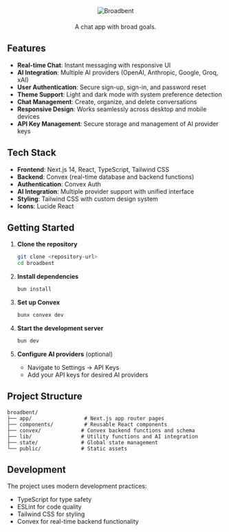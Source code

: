 <div style="display: flex; flex-direction: column; align-items: center;">
  <image src="https://i.imgur.com/sJGXqCt.png" alt="Broadbent" />
  <span style="margin-top: 20px;">A chat app with broad goals.</span>
</div>

## Features

- **Real-time Chat**: Instant messaging with responsive UI
- **AI Integration**: Multiple AI providers (OpenAI, Anthropic, Google, Groq, xAI)
- **User Authentication**: Secure sign-up, sign-in, and password reset
- **Theme Support**: Light and dark mode with system preference detection
- **Chat Management**: Create, organize, and delete conversations
- **Responsive Design**: Works seamlessly across desktop and mobile devices
- **API Key Management**: Secure storage and management of AI provider keys

## Tech Stack

- **Frontend**: Next.js 14, React, TypeScript, Tailwind CSS
- **Backend**: Convex (real-time database and backend functions)
- **Authentication**: Convex Auth
- **AI Integration**: Multiple provider support with unified interface
- **Styling**: Tailwind CSS with custom design system
- **Icons**: Lucide React

## Getting Started

1. **Clone the repository**

   ```bash
   git clone <repository-url>
   cd broadbent
   ```

2. **Install dependencies**

   ```bash
   bun install
   ```

3. **Set up Convex**

   ```bash
   bunx convex dev
   ```

4. **Start the development server**

   ```bash
   bun dev
   ```

5. **Configure AI providers** (optional)
   - Navigate to Settings → API Keys
   - Add your API keys for desired AI providers

## Project Structure

```
broadbent/
├── app/                 # Next.js app router pages
├── components/          # Reusable React components
├── convex/             # Convex backend functions and schema
├── lib/                # Utility functions and AI integration
├── state/              # Global state management
└── public/             # Static assets
```

## Development

The project uses modern development practices:

- TypeScript for type safety
- ESLint for code quality
- Tailwind CSS for styling
- Convex for real-time backend functionality
